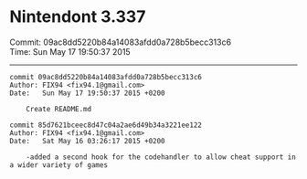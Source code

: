 # Nintendont 3.337
Commit: 09ac8dd5220b84a14083afdd0a728b5becc313c6  
Time: Sun May 17 19:50:37 2015   

-----

```
commit 09ac8dd5220b84a14083afdd0a728b5becc313c6
Author: FIX94 <fix94.1@gmail.com>
Date:   Sun May 17 19:50:37 2015 +0200

    Create README.md
```

```
commit 85d7621bceec8d47c04a2ae6d49b34a3221ee122
Author: FIX94 <fix94.1@gmail.com>
Date:   Sat May 16 03:26:17 2015 +0200

    -added a second hook for the codehandler to allow cheat support in a wider variety of games
```
